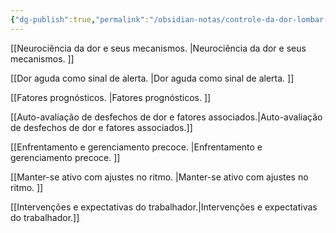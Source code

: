 ```yaml
---
{"dg-publish":true,"permalink":"/obsidian-notas/controle-da-dor-lombar-aguda/"}
---
```


[[Neurociência da dor e seus mecanismos. \|Neurociência da dor e seus mecanismos. ]]

[[Dor aguda como sinal de alerta. \|Dor aguda como sinal de alerta. ]]

[[Fatores prognósticos. \|Fatores prognósticos. ]]

[[Auto-avaliação de desfechos de dor e fatores associados.\|Auto-avaliação de desfechos de dor e fatores associados.]]

[[Enfrentamento e gerenciamento precoce. \|Enfrentamento e gerenciamento precoce. ]]

[[Manter-se ativo com ajustes no ritmo. \|Manter-se ativo com ajustes no ritmo. ]]

[[Intervenções e expectativas do trabalhador.\|Intervenções e expectativas do trabalhador.]]